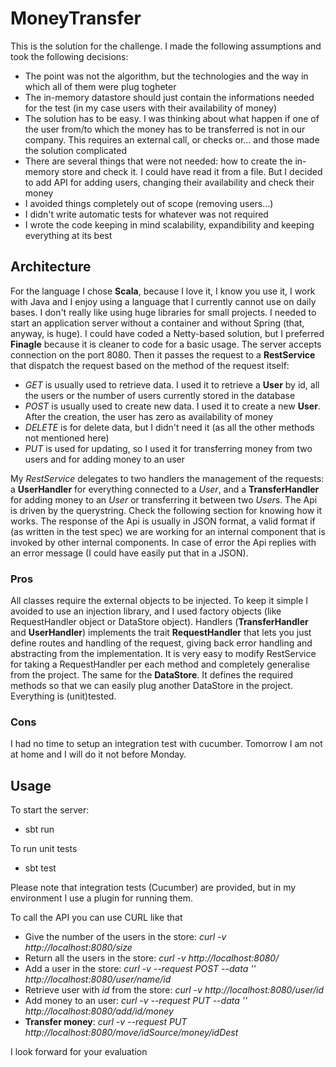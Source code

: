 # MoneyTransfer
This is the solution for the challenge. I made the following assumptions and took the following decisions:
 * The point was not the algorithm, but the technologies and the way in which all of them were plug togheter
 * The in-memory datastore should just contain the informations needed for the test (in my case users with their availability of money)
 * The solution has to be easy. I was thinking about what happen if one of the user from/to which the money has to be transferred is not in our company. This requires an external call, or checks or... and those made the solution complicated
 * There are several things that were not needed: how to create the in-memory store and check it. I could have read it from a file. But I decided to add API for adding users, changing their availability and check their money
 * I avoided things completely out of scope (removing users...)
 * I didn't write automatic tests for whatever was not required
 * I wrote the code keeping in mind scalability, expandibility and keeping everything at its best
 
## Architecture
For the language I chose **Scala**, because I love it, I know you use it, I work with Java and I enjoy using a language that I currently cannot use on daily bases.
I don't really like using huge libraries for small projects. I needed to start an application server without a container and without Spring (that, anyway, is huge). I could have coded a Netty-based solution, but I preferred **Finagle** because it is cleaner to code for a basic usage.
The server accepts connection on the port 8080. Then it passes the request to a **RestService** that dispatch the request based on the method of the request itself:
 * *GET* is usually used to retrieve data. I used it to retrieve a **User** by id, all the users or the number of users currently stored in the database
 * *POST* is usually used to create new data. I used it to create a new **User**. After the creation, the user has zero as availability of money
 * *DELETE* is for delete data, but I didn't need it (as all the other methods not mentioned here)
 * *PUT* is used for updating, so I used it for transferring money from two users and for adding money to an user
 
My *RestService* delegates to two handlers the management of the requests: a **UserHandler** for everything connected to a *User*, and a **TransferHandler** for adding money to an *User* or transferring it between two *User*s.
The Api is driven by the querystring. Check the following section for knowing how it works. The response of the Api is usually in JSON format, a valid format if (as written in the test spec) we are working for an internal component that is invoked by other internal components.
In case of error the Api replies with an error message (I could have easily put that in a JSON).

### Pros
All classes require the external objects to be injected. To keep it simple I avoided to use an injection library, and I used factory objects (like RequestHandler object or DataStore object).
Handlers (**TransferHandler** and **UserHandler**) implements the trait **RequestHandler** that lets you just define routes and handling of the request, giving back error handling and abstracting from the implementation. It is very easy to modify RestService for taking a RequestHandler per each method and completely generalise from the project.
The same for the **DataStore**. It defines the required methods so that we can easily plug another DataStore in the project.
Everything is (unit)tested.

### Cons
I had no time to setup an integration test with cucumber. Tomorrow I am not at home and I will do it not before Monday.

## Usage
To start the server:
 * sbt run
 
To run unit tests
 * sbt test
 
Please note that integration tests (Cucumber) are provided, but in my environment I use a plugin for running them.
 
To call the API you can use CURL like that
 * Give the number of the users in the store: *curl -v http://localhost:8080/size*
 * Return all the users in the store: *curl -v http://localhost:8080/*
 * Add a user in the store: *curl -v --request POST --data '' http://localhost:8080/user/_name_/_id_*
 * Retrieve user with *id* from the store: *curl -v http://localhost:8080/user/_id_*
 * Add money to an user: *curl -v --request PUT --data '' http://localhost:8080/add/_id_/_money_*
 * **Transfer money**: *curl -v --request PUT http://localhost:8080/move/_idSource_/_money_/_idDest_*

I look forward for your evaluation
